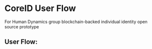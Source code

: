 # CoreID User Flow

For Human Dynamics group blockchain-backed individual identity open source prototype


## User Flow: